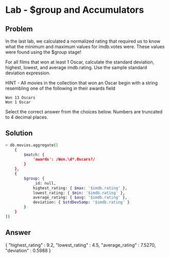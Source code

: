 # Lab - $group and Accumulators

## Problem

In the last lab, we calculated a normalized rating that required us to know what the minimum and maximum values for imdb.votes were. These values were found using the $group stage!

For all films that won at least 1 Oscar, calculate the standard deviation, highest, lowest, and average imdb.rating. Use the sample standard deviation expression.

HINT - All movies in the collection that won an Oscar begin with a string resembling one of the following in their awards field

```
Won 13 Oscars
Won 1 Oscar
```

Select the correct answer from the choices below. Numbers are truncated to 4 decimal places.

## Solution
```sh
> db.movies.aggregate([
	{
        $match: {
            'awards': /Won.\d*.Oscars?/
        }
    },
    {
        $group: {
            _id: null,
            highest_rating: { $max: '$imdb.rating' },
            lowest_rating: { $min: '$imdb.rating' },
            average_rating: { $avg: '$imdb.rating' },
            deviation: { $stdDevSamp: '$imdb.rating' }
        }
    }
])
```
## Answer
{ "highest_rating" : 9.2, "lowest_rating" : 4.5, "average_rating" : 7.5270, "deviation" : 0.5988 }